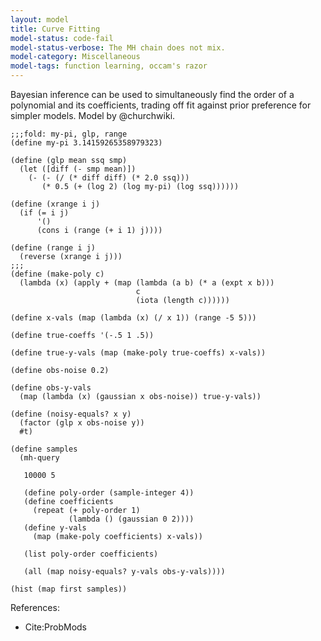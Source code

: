 ```yaml
---
layout: model
title: Curve Fitting
model-status: code-fail
model-status-verbose: The MH chain does not mix.
model-category: Miscellaneous
model-tags: function learning, occam's razor
---
```


Bayesian inference can be used to simultaneously find the order of
a polynomial and its coefficients, trading off fit against prior
preference for simpler models. Model by @churchwiki.

    ;;;fold: my-pi, glp, range
    (define my-pi 3.14159265358979323)
    
    (define (glp mean ssq smp)
      (let ([diff (- smp mean)])
        (- (- (/ (* diff diff) (* 2.0 ssq)))
           (* 0.5 (+ (log 2) (log my-pi) (log ssq))))))
    
    (define (xrange i j)
      (if (= i j)
          '()
          (cons i (range (+ i 1) j))))
    
    (define (range i j)
      (reverse (xrange i j)))
    ;;;
    (define (make-poly c)
      (lambda (x) (apply + (map (lambda (a b) (* a (expt x b)))
                                c
                                (iota (length c))))))
    
    (define x-vals (map (lambda (x) (/ x 1)) (range -5 5)))
    
    (define true-coeffs '(-.5 1 .5))
    
    (define true-y-vals (map (make-poly true-coeffs) x-vals))
    
    (define obs-noise 0.2)
    
    (define obs-y-vals
      (map (lambda (x) (gaussian x obs-noise)) true-y-vals))
    
    (define (noisy-equals? x y)
      (factor (glp x obs-noise y))
      #t)
    
    (define samples
      (mh-query 
       
       10000 5
       
       (define poly-order (sample-integer 4))
       (define coefficients
         (repeat (+ poly-order 1)
                 (lambda () (gaussian 0 2))))
       (define y-vals
         (map (make-poly coefficients) x-vals))
       
       (list poly-order coefficients)
       
       (all (map noisy-equals? y-vals obs-y-vals))))
    
    (hist (map first samples))

References:

- Cite:ProbMods
